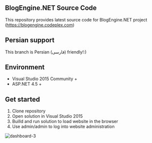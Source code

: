 ## BlogEngine.NET Source Code
This repository provides latest source code for BlogEngine.NET project (https://blogengine.codeplex.com)
## Persian support
This branch is Persian (فارسی) friendly!:)
## Environment
  * Visual Studio 2015 Community +
  * ASP.NET 4.5 +

## Get started
  1. Clone repository
  2. Open solution in Visual Studio 2015
  3. Builld and run solution to load website in the browser
  4. Use admin/admin to log into website administration
   
![dashboard-3](https://cloud.githubusercontent.com/assets/1932785/11760070/0012f9d8-a052-11e5-84a8-e9097cb85f23.png)
